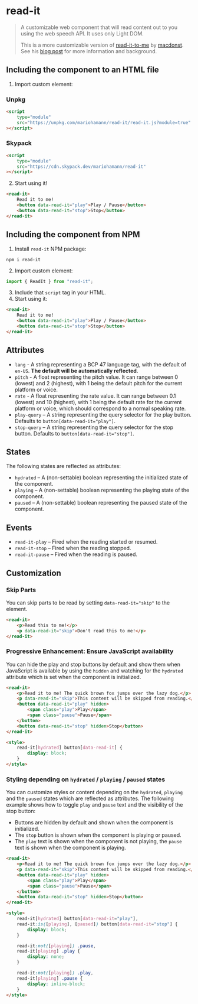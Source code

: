 # read-it

> A customizable web component that will read content out to you using the web speech API. It uses only Light DOM.
>
> This is a more customizable version of [read-it-to-me](https://github.com/macdonst/read-it-to-me) by [macdonst](https://simonmacdonald.com). See his [blog post](https://simonmacdonald.com/blog/posts/2024-02-01-read-it-to-me-component) for more information and background.

## Including the component to an HTML file

1. Import custom element:

### Unpkg

```html
<script
	type="module"
	src="https://unpkg.com/mariohamann/read-it/read-it.js?module=true"
></script>
```

### Skypack

```html
<script
	type="module"
	src="https://cdn.skypack.dev/mariohamann/read-it"
></script>
```

2. Start using it!

```html
<read-it>
	Read it to me!
	<button data-read-it="play">Play / Pause</button>
	<button data-read-it="stop">Stop</button>
</read-it>
```

## Including the component from NPM

1. Install `read-it` NPM package:

```console
npm i read-it
```

2. Import custom element:

```javascript
import { ReadIt } from "read-it";
```

3. Include that `script` tag in your HTML.
4. Start using it:

```html
<read-it>
	Read it to me!
	<button data-read-it="play">Play / Pause</button>
	<button data-read-it="stop">Stop</button>
</read-it>
```

## Attributes

-   `lang` - A string representing a BCP 47 language tag, with the default of `en-US`. **The default will be automatically reflected**.
-   `pitch` - A float representing the pitch value. It can range between 0 (lowest) and 2 (highest), with 1 being the default pitch for the current platform or voice.
-   `rate` - A float representing the rate value. It can range between 0.1 (lowest) and 10 (highest), with 1 being the default rate for the current platform or voice, which should correspond to a normal speaking rate.
-   `play-query` – A string representing the query selector for the play button. Defaults to `button[data-read-it="play"]`.
-   `stop-query` – A string representing the query selector for the stop button. Defaults to `button[data-read-it="stop"]`.

## States

The following states are reflected as attributes:

-   `hydrated` – A (non-settable) boolean representing the initialized state of the component.
-   `playing` – A (non-settable) boolean representing the playing state of the component.
-   `paused` – A (non-settable) boolean representing the paused state of the component.

## Events

-   `read-it-play` – Fired when the reading started or resumed.
-   `read-it-stop` – Fired when the reading stopped.
-   `read-it-pause` – Fired when the reading is paused.

## Customization

### Skip Parts

You can skip parts to be read by setting `data-read-it="skip"` to the element.

```html
<read-it>
	<p>Read this to me!</p>
	<p data-read-it="skip">Don't read this to me!</p>
</read-it>
```

### Progressive Enhancement: Ensure JavaScript availability

You can hide the play and stop buttons by default and show them when JavaScript is available by using the `hidden` and watching for the `hydrated` attribute which is set when the component is initialized.

```html
<read-it>
	<p>Read it to me! The quick brown fox jumps over the lazy dog.</p>
	<p data-read-it="skip">This content will be skipped from reading.</p>
	<button data-read-it="play" hidden>
		<span class="play">Play</span>
		<span class="pause">Pause</span>
	</button>
	<button data-read-it="stop" hidden>Stop</button>
</read-it>

<style>
	read-it[hydrated] button[data-read-it] {
		display: block;
	}
</style>
```

### Styling depending on `hydrated` / `playing` / `paused` states

You can customize styles or content depending on the `hydrated`, `playing` and the `paused` states which are reflected as attributes. The following example shows how to toggle `play` and `pause` text and the visibility of the stop button:

-   Buttons are hidden by default and shown when the component is initialized.
-   The `stop` button is shown when the component is playing or paused.
-   The `play` text is shown when the component is not playing, the `pause` text is shown when the component is playing.

```html
<read-it>
	<p>Read it to me! The quick brown fox jumps over the lazy dog.</p>
	<p data-read-it="skip">This content will be skipped from reading.</p>
	<button data-read-it="play" hidden>
		<span class="play">Play</span>
		<span class="pause">Pause</span>
	</button>
	<button data-read-it="stop" hidden>Stop</button>
</read-it>

<style>
	read-it[hydrated] button[data-read-it="play"],
	read-it:is([playing], [paused]) button[data-read-it="stop"] {
		display: block;
	}

	read-it:not([playing]) .pause,
	read-it[playing] .play {
		display: none;
	}

	read-it:not([playing]) .play,
	read-it[playing] .pause {
		display: inline-block;
	}
</style>
```
